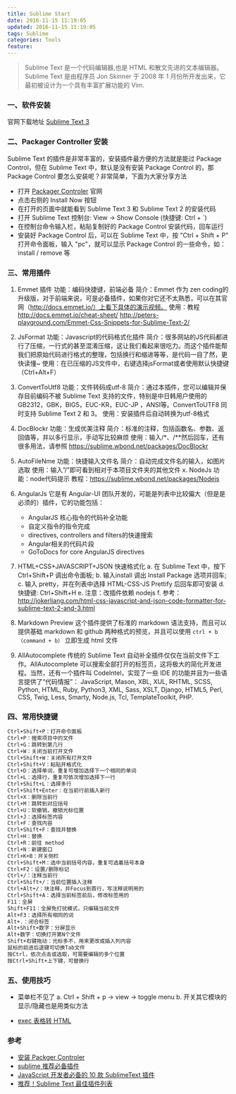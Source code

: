 ```yaml
---
title: Sublime Start
date: 2016-11-15 11:19:05
updated: 2016-11-15 11:19:05
tags: Sublime
categories: Tools
feature:
---
```


> Sublime Text 是一个代码编辑器,也是 HTML 和散文先进的文本编辑器。Sublime Text 是由程序员 Jon Skinner 于 2008 年 1 月份所开发出来，它最初被设计为一个具有丰富扩展功能的 Vim.

### 一、软件安装
官网下载地址 [Sublime Text 3](http://www.sublimetext.com/3)

### 二、Packager Controller 安装
Sublime Text 的插件是非常丰富的，安装插件最方便的方法就是能过 Package Control，但在 Sublime Text 中，默认是没有安装 Package Control 的，那 Package Control 要怎么安装呢？非常简单，下面为大家分享方法

- 打开 [Packager Controler](https://packagecontrol.io/) 官网
- 点击右侧的 Install Now 按钮
- 在打开的页面中就能看到 Sublime Text 3 和 Sublime Text 2 的安装代码
- 打开 Sublime Text 控制台: View -> Show Console (快捷键: Ctrl + `)
- 在控制台命令输入栏，粘贴复制好的 Package Control 安装代码，回车运行
- 安装好 Package Control 后，可以在 Sublime Text 中，按 "Ctrl + Shift + P" 打开命令面板，输入 "pc"，就可以显示 Package Control 的一些命令，如：install / remove 等

### 三、常用插件
1. Emmet 插件
功能：编码快捷键，前端必备
简介：Emmet 作为 zen coding的升级版，对于前端来说，可是必备插件，如果你对它还不太熟悉，可以在其官网（http://docs.emmet.io/）上看下具体的演示视频。
使用：教程
http://docs.emmet.io/cheat-sheet/ 
http://peters-playground.com/Emmet-Css-Snippets-for-Sublime-Text-2/

2. JsFormat
功能：Javascript的代码格式化插件
简介：很多网站的JS代码都进行了压缩，一行式的甚至混淆压缩，这让我们看起来很吃力。而这个插件能帮我们把原始代码进行格式的整理，包括换行和缩进等等，是代码一目了然，更快读懂~
使用：在已压缩的JS文件中，右键选择jsFormat或者使用默认快捷键（Ctrl+Alt+F）

3. ConvertToUtf8
功能：文件转码成utf-8
简介：通过本插件，您可以编辑并保存目前编码不被 Sublime Text 支持的文件，特别是中日韩用户使用的 GB2312，GBK，BIG5，EUC-KR，EUC-JP ，ANSI等。ConvertToUTF8 同时支持 Sublime Text 2 和 3。
使用：安装插件后自动转换为utf-8格式

4. DocBlockr
功能：生成优美注释
简介：标准的注释，包括函数名、参数、返回值等，并以多行显示，手动写比较麻烦
使用：输入/*、/**然后回车，还有很多用法，请参照
https://sublime.wbond.net/packages/DocBlockr

5. AutoFileNme
功能：快捷输入文件名
简介：自动完成文件名的输入，如图片选取
使用：输入”/”即可看到相对于本项目文件夹的其他文件
x. NodeJs
功能：node代码提示
教程：https://sublime.wbond.net/packages/Nodejs

6. AngularJs
它是有 Angular-UI 团队开发的，可能是列表中比较偏大（但是是必须的）插件，它的功能包括：
	- AngularJS 核心指令的代码补全功能
	- 自定义指令的指令完成
	- directives, controllers and filters的快速搜索
	- Angular相关的代码片段
	- GoToDocs for core AngularJS directives

7. HTML+CSS+JAVASCRIPT+JSON 快速格式化
	a. 在 Sublime Text 中，按下 Ctrl+Shift+P 调出命令面板;
	b. 输入install 调出 Install Package 选项并回车;
	c. 输入 pretty，并在列表中选择 HTML-CSS-JS Prettify 后回车即可安装
	d. 快捷键: Ctrl+Shift+H
	e. 注意：改插件依赖 nodejs
	f. 参考：http://jokerliang.com/html-css-javascript-and-json-code-formatter-for-sublime-text-2-and-3.html
	
8. Markdown Preview
这个插件提供了标准的 markdown 语法支持，而且可以提供基础 markdown 和 github 两种格式的预览，并且可以使用 `ctrl + b（command + b）` 立即生成 html 文件

9. AllAutocomplete
传统的 Sublime Text 自动补全插件仅仅在当前文件下工作。AllAutocomplete 可以搜索全部打开的标签页，这将极大的简化开发进程。当然，还有一个插件叫 CodeIntel，实现了一些 IDE 的功能并且为一些语言提供了“代码情报”： JavaScript, Mason, XBL, XUL, RHTML, SCSS, Python, HTML, Ruby, Python3, XML, Sass, XSLT, Django, HTML5, Perl, CSS, Twig, Less, Smarty, Node.js, Tcl, TemplateToolkit, PHP.

### 四、常用快捷键
```bash
Ctrl+Shift+P：打开命令面板
Ctrl+P：搜索项目中的文件
Ctrl+G：跳转到第几行
Ctrl+W：关闭当前打开文件
Ctrl+Shift+W：关闭所有打开文件
Ctrl+Shift+V：粘贴并格式化
Ctrl+D：选择单词，重复可增加选择下一个相同的单词
Ctrl+L：选择行，重复可依次增加选择下一行
Ctrl+Shift+L：选择多行
Ctrl+Shift+Enter：在当前行前插入新行
Ctrl+X：删除当前行
Ctrl+M：跳转到对应括号
Ctrl+U：软撤销，撤销光标位置
Ctrl+J：选择标签内容
Ctrl+F：查找内容
Ctrl+Shift+F：查找并替换
Ctrl+H：替换
Ctrl+R：前往 method
Ctrl+N：新建窗口
Ctrl+K+B：开关侧栏
Ctrl+Shift+M：选中当前括号内容，重复可选着括号本身
Ctrl+F2：设置/删除标记
Ctrl+/：注释当前行
Ctrl+Shift+/：当前位置插入注释
Ctrl+Alt+/：块注释，并Focus到首行，写注释说明用的
Ctrl+Shift+A：选择当前标签前后，修改标签用的
F11：全屏
Shift+F11：全屏免打扰模式，只编辑当前文件
Alt+F3：选择所有相同的词
Alt+.：闭合标签
Alt+Shift+数字：分屏显示
Alt+数字：切换打开第N个文件
Shift+右键拖动：光标多不，用来更改或插入列内容
鼠标的前进后退键可切换Tab文件
按Ctrl，依次点击或选取，可需要编辑的多个位置
按Ctrl+Shift+上下键，可替换行
```

### 五、使用技巧
- 菜单栏不见了
	a. Ctrl + Shift + p -> view -> toggle menu
	b. 开关其它模块的显示/隐藏也是用类似方法

- [exec 表格转 HTML](http://pressbin.com/tools/excel_to_html_table/index.html) 

### 参考
- [安装 Packger Controler](http://jingyan.baidu.com/article/f71d60379b20071ab641d181.html)
- [sublime 推荐必备插件](http://www.xuanfengge.com/practical-collection-of-sublime-plug-in.html)
- [JavaScript 开发者必备的 10 款 SublimeText 插件](http://linux.it.net.cn/e/news/2015/0904/16932.html)
- [推荐！Sublime Text 最佳插件列表](http://blog.jobbole.com/79326/)
